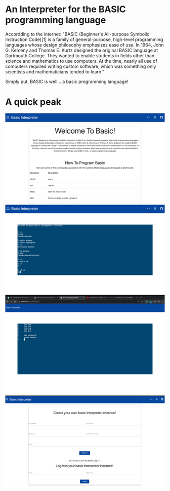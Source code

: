 # An Interpreter for the BASIC programming language

Accordding to the internet:
"BASIC (Beginner's All-purpose Symbolic Instruction Code)[1] is a family of general-purpose, high-level programming languages whose design philosophy emphasizes ease of use. In 1964, John G. Kemeny and Thomas E. Kurtz designed the original BASIC language at Dartmouth College. They wanted to enable students in fields other than science and mathematics to use computers. At the time, nearly all use of computers required writing custom software, which was something only scientists and mathematicians tended to learn."

Simply put, BASIC is well... a basic programming language! 

# A quick peak 

![About page](.assets/about.png)
![Terminal page](.assets/terminal.png)
![Text editor page](.assets/basicTextEditor.png)
![Login page](.assets/login.png)

